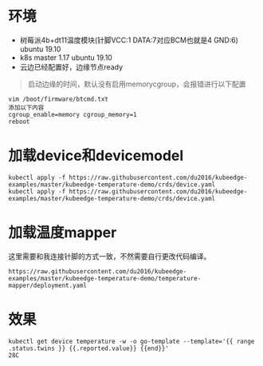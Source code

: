 # 环境

- 树莓派4b+dt11温度模块(针脚VCC:1 DATA:7对应BCM也就是4 GND:6) ubuntu 19.10
- k8s master 1.17 ubuntu 19.10
- 云边已经配置好，边缘节点ready

> 启动边缘的时间，默认没有启用memorycgroup，会报错进行以下配置
  ```
  vim /boot/firmware/btcmd.txt
  添加以下内容
  cgroup_enable=memory cgroup_memory=1
  reboot
  ```

# 加载device和devicemodel

```
kubectl apply -f https://raw.githubusercontent.com/du2016/kubeedge-examples/master/kubeedge-temperature-demo/crds/device.yaml
kubectl apply -f https://raw.githubusercontent.com/du2016/kubeedge-examples/master/kubeedge-temperature-demo/crds/device.yaml
```

# 加载温度mapper

这里需要和我连接针脚的方式一致，不然需要自行更改代码编译。
```
https://raw.githubusercontent.com/du2016/kubeedge-examples/master/kubeedge-temperature-demo/temperature-mapper/deployment.yaml
```

# 效果

```
kubectl get device temperature -w -o go-template --template='{{ range .status.twins }} {{.reported.value}} {{end}}'
28C
```